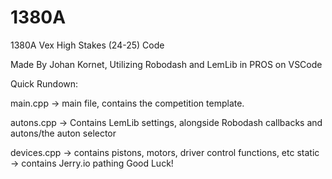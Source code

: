 # 1380A
1380A Vex High Stakes (24-25)  Code

Made By Johan Kornet, Utilizing Robodash and LemLib in PROS on VSCode

Quick Rundown:

main.cpp -> main file, contains the competition template.

autons.cpp -> Contains LemLib settings, alongside Robodash callbacks and autons/the auton selector

devices.cpp -> contains pistons, motors, driver control functions, etc
static -> contains Jerry.io pathing
Good Luck! 

